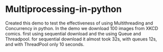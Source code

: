# Multiprocessing-in-python
Created this demo to test the effectiveness of using Multithreading and Concurrency in python.
In the demo we download 100 images from XKCD comics. first using sequential download and the using Queue and Threadpool.
for sequential download it almost took 32s, with queues 12s, and with ThreadPool only 10 seconds.
